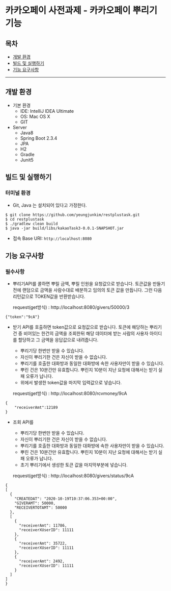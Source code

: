 # 카카오페이 사전과제  - 카카오페이 뿌리기 기능 
## 목차
- [개발 환경](#개발-환경)
- [빌드 및 실행하기](#빌드-및-실행하기)
- [기능 요구사항](#기능-요구사항)

---

## 개발 환경
- 기본 환경
    - IDE: IntelliJ IDEA Ultimate
    - OS: Mac OS X
    - GIT
- Server
    - Java8
    - Spring Boot 2.3.4
    - JPA
    - H2
    - Gradle
    - Junit5


## 빌드 및 실행하기
### 터미널 환경
- Git, Java 는 설치되어 있다고 가정한다.

```
$ git clone https://github.com/yeungjunkim/restplustask.git
$ cd restplustask
$ ./gradlew clean build
$ java -jar build/libs/kakaoTask3-0.0.1-SNAPSHOT.jar
```

- 접속 Base URI: `http://localhost:8080`

## 기능 요구사항
### 필수사항


- 뿌리기API를 콜하면 뿌릴 금액, 뿌릴 인원을 요청값으로 받습니다. 
  토큰값을 만들기 전에 랜덤으로 금액을 사람수대로 배분하고 
  임의의 토큰 값을 만듭니다. 
  그런 다음 리턴값으로 TOKEN값을 반환받습니다. 
  
  request(get방식) : http://localhost:8080/givers/50000/3

```
{"token":"9cA"}
```

- 받기 API를 호출하면 token값으로 요청값으로 받습니다. 
  토큰에 해당하는 뿌리기 건 중 비어있는 한건의 금액을 조회한뒤 해당 데이터에 
  받는 사람의 사용자 아이디를 할당하고 그 금액을 응답값으로 내려줍니다. 
  - 뿌리기당 한번만 받을 수 있습니다. 
  - 자신이 뿌리기한 건은 자신이 받을 수 없습니다. 
  - 뿌리기를 호출한 대화방과 동일한 대화방에 속한 사용자만이 받을 수 있습니다. 
  - 뿌린 건은 10분간만 유효합니다. 뿌린지 10분이 지난 요청에 대해서는 받기 실패
    오류가 납니다. 
  - 위에서 발생한 token값을 마지막 입력값으로 넣습니다. 
  
  request(get방식) : http://localhost:8080/rcvmoney/9cA
  
```
{
    "receiverAmt":12189
}
```
- 조회 API를 
  - 뿌리기당 한번만 받을 수 있습니다. 
  - 자신이 뿌리기한 건은 자신이 받을 수 없습니다. 
  - 뿌리기를 호출한 대화방과 동일한 대화방에 속한 사용자만이 받을 수 있습니다. 
  - 뿌린 건은 10분간만 유효합니다. 뿌린지 10분이 지난 요청에 대해서는 받기 실패
    오류가 납니다. 
  - 초기 뿌리기에서 생성한 토큰 값을 마지막부분에 넣습니다. 
  
  request(get방식) : http://localhost:8080/givers/status/9cA
  
```
{
[
  {
    "CREATEDAT": "2020-10-19T10:37:06.353+00:00",
    "GIVERAMT": 50000,
    "RECEIVERTOTAMT": 50000
  },
  [
    {
      "receiverAmt": 11786,
      "receiverXUserID": 11111
    },
    {
      "receiverAmt": 35722,
      "receiverXUserID": 11111
    },
    {
      "receiverAmt": 2492,
      "receiverXUserID": 11111
    }
  ]
]
}
``` 

